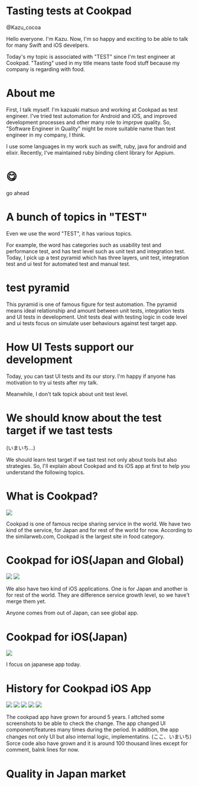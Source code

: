 # Tasting tests at Cookpad
@Kazu_cocoa

Hello everyone.
I'm Kazu.
Now, I'm so happy and exciting to be able to talk for many Swift and iOS develpers.

Today's my topic is associated with "TEST" since I'm test engineer at Cookpad.
"Tasting" used in my title means taste food stuff because my company is regarding with food.

# About me

First, I talk myself.
I'm kazuaki matsuo and working at Cookpad as test engineer.
I've tried test automation for Android and iOS, and improved development processes and other many role to imprpve quality.
So, "Software Engineer in Quality" might be more suitable name than test engineer in my company, I think.

I use some languages in my work such as swift, ruby, java for android and elixir.
Recently, I've maintained ruby binding client library for Appium.

# 😋
go ahead

# A bunch of topics in "TEST"
Even we use the word "TEST", it has various topics.

For example, the word has categories such as usability test and performance test, and has test level such as unit test and integration test.
Today, I pick up a test pyramid which has three layers, unit test, integration test and ui test for automated test and manual test.

# test pyramid
This pyramid is one of famous figure for test automation.
The pyramid means ideal relationship and amount between unit tests, integration tests and UI tests in development.
Unit tests deal with testing logic in code level and ui tests focus on simulate user behaviours against test target app.

# How UI Tests support our development
Today, you can tast UI tests and its our story.
I'm happy if anyone has motivation to try ui tests after my talk.

Meanwhile, I don't talk topick about unit test level.

# We should know about the test target if we tast tests
(いまいち...)

We should learn test target if we tast test not only about tools but also strategies.
So, I'll explain about Cookpad and its iOS app at first to help you understand the following topics.

# What is Cookpad?

![](images/what_is_cookpad_world.png)

Cookpad is one of famous recipe sharing service in the world.
We have two kind of the service, for Japan and for rest of the world for now.
According to the similarweb.com, Cookpad is the largest site in food category.

# Cookpad for iOS(Japan and Global)

![](images/cookpad_for_ios_japan.png)
![](images/cookpad_for_ios_global.png)

We also have two kind of iOS applications.
One is for Japan and another is for rest of the world.
They are difference service growth level, so we have't merge them yet.

Anyone comes from out of Japan, can see global app.

# Cookpad for iOS(Japan)

![](images/cookpad_for_ios_global.png)

I focus on japanese app today.

# History for Cookpad iOS App

![](images/history_for_cookpad_ios_image1.png)
![](images/history_for_cookpad_ios_image2.png)
![](images/history_for_cookpad_ios_image3.png)
![](images/history_for_cookpad_ios_image4.png)
![](images/history_for_cookpad_ios_graph.png)

The cookpad app have grown for around 5 years.
I attched some screenshots to be able to check the change.
The app changed UI component/features many times during the period.
In addition, the app changes not only UI but also internal logic, implementatins.
(ここ、いまいち)
Sorce code also have grown and it is around 100 thousand lines except for comment, balnk lines for now.

# Quality in Japan market


